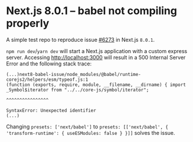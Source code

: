 # Next.js 8.0.1 – babel not compiling properly

A simple test repo to reproduce issue [#6273](https://github.com/zeit/next.js/issues/6273) in Next.js `8.0.1`.

`npm run dev`/`yarn dev` will start a Next.js application with a custom express server.
Accessing [http://localhost:3000](http://localhost:3000) will result in a 500 Internal Server Error and the following stack trace:

```
(...)next8-babel-issue/node_modules/@babel/runtime-corejs2/helpers/esm/typeof.js:1
(function (exports, require, module, __filename, __dirname) { import _Symbol$iterator from "../../core-js/symbol/iterator";
                                                                     ^^^^^^^^^^^^^^^^

SyntaxError: Unexpected identifier
(...)
```

Changing `presets: ['next/babel']` to `presets: [['next/babel', { 'transform-runtime': { useESModules: false } }]]` solves the issue.
